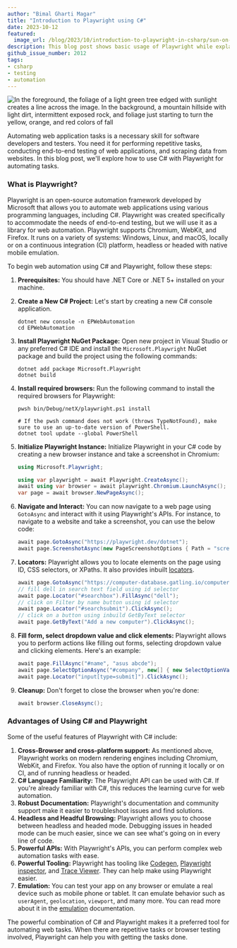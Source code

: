 ```yaml
---
author: "Bimal Gharti Magar"
title: "Introduction to Playwright using C#"
date: 2023-10-12
featured:
  image_url: /blog/2023/10/introduction-to-playwright-in-csharp/sun-on-green-leaves.webp
description: This blog post shows basic usage of Playwright while explaining the advantages of the Playwright, which you can use for any kind of web automation tasks.
github_issue_number: 2012
tags:
- csharp
- testing
- automation
---
```


![In the foreground, the foliage of a light green tree edged with sunlight creates a line across the image. In the background, a mountain hillside with light dirt, intermittent exposed rock, and foliage just starting to turn the yellow, orange, and red colors of fall](/blog/2023/10/introduction-to-playwright-in-csharp/sun-on-green-leaves.webp)

<!-- Photo by Seth Jensen, 2023. -->

Automating web application tasks is a necessary skill for software developers and testers. You need it for performing repetitive tasks, conducting end-to-end testing of web applications, and scraping data from websites. In this blog post, we'll explore how to use C# with Playwright for automating tasks.

### What is Playwright?

Playwright is an open-source automation framework developed by Microsoft that allows you to automate web applications using various programming languages, including C#. Playwright was created specifically to accommodate the needs of end-to-end testing, but we will use it as a library for web automation. Playwright supports Chromium, WebKit, and Firefox. It runs on a variety of systems: Windows, Linux, and macOS, locally or on a continuous integration (CI) platform, headless or headed with native mobile emulation.

To begin web automation using C# and Playwright, follow these steps:

1. **Prerequisites:** You should have .NET Core or .NET 5+ installed on your machine.

2. **Create a New C# Project:** Let's start by creating a new C# console application.

    ```plain
    dotnet new console -n EPWebAutomation
    cd EPWebAutomation
    ```

3. **Install Playwright NuGet Package:** Open new project in Visual Studio or any preferred C# IDE and install the `Microsoft.Playwright` NuGet package and build the project using the following commands:

    ```plain
    dotnet add package Microsoft.Playwright
    dotnet build
    ```

4. **Install required browsers:** Run the following command to install the required browsers for Playwright:

    ```plain
    pwsh bin/Debug/netX/playwright.ps1 install
 
    # If the pwsh command does not work (throws TypeNotFound), make sure to use an up-to-date version of PowerShell.
    dotnet tool update --global PowerShell
    ```

5. **Initialize Playwright Instance:** Initialize Playwright in your C# code by creating a new browser instance and take a screenshot in Chromium:

    ```csharp
    using Microsoft.Playwright;
 
    using var playwright = await Playwright.CreateAsync();
    await using var browser = await playwright.Chromium.LaunchAsync();
    var page = await browser.NewPageAsync();
    ```

6. **Navigate and Interact:** You can now navigate to a web page using ``GotoAsync`` and interact with it using Playwright's APIs. For instance, to navigate to a website and take a screenshot, you can use the below code:

    ```csharp
    await page.GotoAsync("https://playwright.dev/dotnet");
    await page.ScreenshotAsync(new PageScreenshotOptions { Path = "screenshot.png" });
    ```

7. **Locators:** Playwright allows you to locate elements on the page using ID, CSS selectors, or XPaths. It also provides inbuilt [locators](https://playwright.dev/dotnet/docs/locators#quick-guide).

    ```csharp
    await page.GotoAsync("https://computer-database.gatling.io/computers");
    // fill dell in search text field using id selector
    await page.Locator("#searchbox").FillAsync("dell");
    // click on Filter by name button using id selector
    await page.Locator("#searchsubmit").ClickAsync();
    // click on a button using inbuild GetByText selector
    await page.GetByText("Add a new computer").ClickAsync();
    ```

8. **Fill form, select dropdown value and click elements:** Playwright allows you to perform actions like filling out forms, selecting dropdown value and clicking elements. Here's an example:

    ```csharp
    await page.FillAsync("#name", "asus abcde");
    await page.SelectOptionAsync("#company", new[] { new SelectOptionValue() { Label = "ASUS" } });
    await page.Locator("input[type=submit]").ClickAsync();
    ```

9. **Cleanup:** Don't forget to close the browser when you're done:

    ```csharp
    await browser.CloseAsync();
    ```

### Advantages of Using C# and Playwright

Some of the useful features of Playwright with C# include:

1. **Cross-Browser and cross-platform support:** As mentioned above, Playwright works on modern rendering engines including Chromium, WebKit, and Firefox. You also have the option of running it locally or on CI, and of running headless or headed.
3. **C# Language Familiarity:** The Playwright API can be used with C#. If you're already familiar with C#, this reduces the learning curve for web automation.
4. **Robust Documentation:** Playwright's documentation and community support make it easier to troubleshoot issues and find solutions.
5. **Headless and Headful Browsing:** Playwright allows you to choose between headless and headed mode. Debugging issues in headed mode can be much easier, since we can see what's going on in every line of code.
6. **Powerful APIs:** With Playwright's APIs, you can perform complex web automation tasks with ease.
7. **Powerful Tooling:** Playwright has tooling like [Codegen](https://playwright.dev/dotnet/docs/codegen), [Playwright inspector](https://playwright.dev/dotnet/docs/debug#playwright-inspector), and [Trace Viewer](https://playwright.dev/dotnet/docs/trace-viewer-intro). They can help make using Playwright easier.
8. **Emulation:** You can test your app on any browser or emulate a real device such as mobile phone or tablet. It can emulate behavior such as `userAgent`, `geolocation`, `viewport`, and many more. You can read more about it in the [emulation](https://playwright.dev/dotnet/docs/emulation) documentation.

The powerful combination of C# and Playwright makes it a preferred tool for automating web tasks. When there are repetitive tasks or browser testing involved, Playwright can help you with getting the tasks done.
